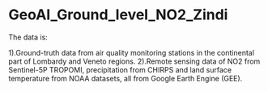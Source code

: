 # GeoAI_Ground_level_NO2_Zindi
The data is:

1).Ground-truth data from air quality monitoring stations in the continental part of Lombardy and Veneto regions.
2).Remote sensing data of NO2 from Sentinel-5P TROPOMI, precipitation from CHIRPS and land surface temperature from NOAA datasets, all from Google Earth Engine (GEE).
